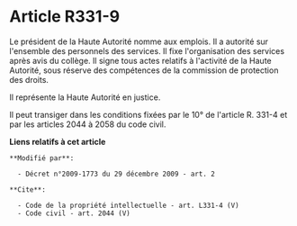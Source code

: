 # Article R331-9

Le président de la Haute Autorité nomme aux emplois. Il a autorité sur l'ensemble des personnels des services. Il fixe
l'organisation des services après avis du collège. Il signe tous actes relatifs à l'activité de la Haute Autorité, sous
réserve des compétences de la commission de protection des droits. 

Il représente la Haute Autorité en justice. 

Il peut transiger dans les conditions fixées par le 10° de l'article R. 331-4 et par les articles 2044 à 2058 du code civil.

**Liens relatifs à cet article**

	**Modifié par**:

	  - Décret n°2009-1773 du 29 décembre 2009 - art. 2

	**Cite**:

	  - Code de la propriété intellectuelle - art. L331-4 (V)
	  - Code civil - art. 2044 (V)
